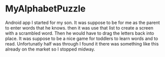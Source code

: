 # MyAlphabetPuzzle
Android app I started for my son. It was suppose to be for me as the parent to enter words that he knows. then it was use that list to create a screen with a scrambled word. Then he would have to drag the letters back into place. It was suppose to be a nice game for toddlers to learn words and to read. Unfortunatly half was through I found it there was something like this already on the market so I stopped midway. 
